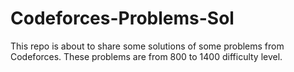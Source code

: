 # Codeforces-Problems-Sol
This repo is about to share some solutions of some problems from Codeforces. These problems are from 800 to 1400 difficulty level.
